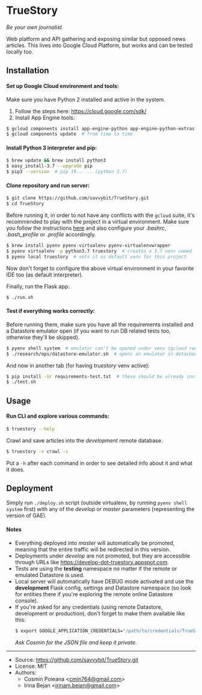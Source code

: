# TrueStory

*Be your own journalist.*

Web platform and API gathering and exposing similar but opposed news articles. This
lives into Google Cloud Platform, but works and can be tested locally too.


## Installation

#### Set up Google Cloud environment and tools:

Make sure you have Python 2 installed and active in the system.

1. Follow the steps here: https://cloud.google.com/sdk/
2. Install App Engine tools:
```bash
$ gcloud components install app-engine-python app-engine-python-extras cloud-datastore-emulator beta
$ gcloud components update  # from time to time
```

#### Install Python 3 interpreter and pip:

```bash
$ brew update && brew install python3
$ easy_install-3.7 --upgrade pip
$ pip3 --version  # pip 19... ...(python 3.7)
```

#### Clone repository and run server:

```bash
$ git clone https://github.com/savvybit/TrueStory.git
$ cd TrueStory
```

Before running it, in order to not have any conflicts with the `gcloud` suite, it's
recommended to play with the project in a virtual environment. Make sure you follow the
instructions [here](https://github.com/pyenv/pyenv) and also configure your *.bashrc*,
*.bash_profile* or *.profile* accordingly.

```bash
$ brew install pyenv pyenv-virtualenv pyenv-virtualenvwrapper
$ pyenv virtualenv -p python3.7 truestory  # creates a 3.7 venv named 'truestory'
$ pyenv local truestory  # sets it as default venv for this project
```

Now don't forget to configure the above virtual environment in your favorite IDE too
(as default interpreter).

Finally, run the Flask app:

```bash
$ ./run.sh
```


#### Test if everything works correctly:

Before running them, make sure you have all the requirements installed and a Datastore
emulator open (if you want to run DB related tests too, otherwise they'll be skipped).

```bash
$ pyenv shell system  # emulator can't be opened under venv (gcloud requires system's Python 2)
$ ./research/ops/datastore-emulator.sh  # opens an emulator in detached state
```

And now in another tab (for having *truestory* venv active):

```bash
$ pip install -Ur requirements-test.txt  # these should be already installed by the previous `./run.sh` 
$ ./test.sh
```


## Usage

#### Run CLI and explore various commands:

```bash
$ truestory --help
```

Crawl and save articles into the *development* remote database.

```bash
$ truestory -v crawl -s
```

Put a `-h` after each command in order to see detailed info about it and what it does.


## Deployment

Simply run `./deploy.sh` script (outside virtualenv, by running `pyenv shell system`
first) with any of the *develop* or *master* parameters (representing the version of
GAE).

#### Notes

- Everything deployed into *master* will automatically be promoted, meaning that the
  entire traffic will be redirected in this version.
- Deployments under *develop* are not promoted, but they are accessible through URLs
  like https://develop-dot-truestory.appspot.com.
- Tests are using the **testing** namespace no matter if the remote or emulated
  Datastore is used.
- Local server will automatically have DEBUG mode activated and use the **development**
  Flask config, settings and Datastore namespace (so look for entities there if you're
  exploring the remote online Datastore console).  
- If you're asked for any credentials (using remote Datastore, development or
  production), don't forget to make them available like this:
  ```bash
  $ export GOOGLE_APPLICATION_CREDENTIALS="/path/to/credentials/TrueStory-83153701f337.json"
  ```
  *Ask Cosmin for the JSON file and keep it private.*

----

* Source: https://github.com/savvybit/TrueStory.git
* License: MIT
* Authors:
    + Cosmin Poieana \<cmin764@gmail.com\>
    + Irina Bejan \<irinam.bejan@gmail.com\>
